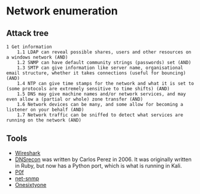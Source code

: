 # Network enumeration

## Attack tree

```text
1 Get information
    1.1 LDAP can reveal possible shares, users and other resources on a windows network (AND)
    1.2 SNMP can have default community strings (passwords) set (AND)
    1.3 SMTP can give information like server name, organisational email structure, whether it takes connections (useful for bouncing) (AND)
    1.4 NTP can give time stamps for the network and what it is set to (some protocols are extremely sensitive to time shifts) (AND)
    1.5 DNS may give machine names and/or network services, and may even allow a (partial or whole) zone transfer (AND)
    1.6 Network devices can be many, and some allow for becoming a listener on your behalf (AND)
    1.7 Network traffic can be sniffed to detect what services are running on the network (AND)
```

## Tools

* [Wireshark](https://www.wireshark.org/)
* [DNSrecon](https://github.com/darkoperator/dnsrecon) was written by Carlos Perez in 2006. It was originally written in Ruby, but now has a Python port, which is what is running in Kali. 
* [P0f](https://lcamtuf.coredump.cx/p0f3/)
* [net-snmp](http://www.net-snmp.org/)
* [Onesixtyone](https://www.aldeid.com/wiki/Onesixtyone)

